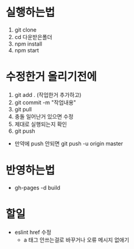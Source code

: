 # 실행하는법

1. git clone
2. cd 다운받은폴더
3. npm install
4. npm start

# 수정한거 올리기전에

1. git add . (작업한거 추가하고)
2. git commit -m "작업내용"
3. git pull
4. 충돌 일어난거 있으면 수정
5. 제대로 실행되는지 확인
6. git push
  - 만약에 push 안되면 git push -u origin master

# 반영하는법
* gh-pages -d build

# 할일

- eslint href 수정
  - a 태그 안쓰는걸로 바꾸거나 오류 메시지 없애기